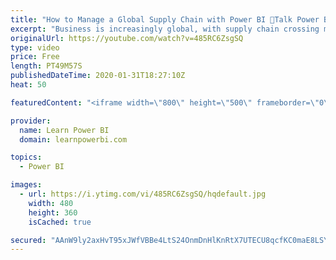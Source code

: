```yaml
---
title: "How to Manage a Global Supply Chain with Power BI 🔴Talk Power BI LIVE (Subscribe & Join)"
excerpt: "Business is increasingly global, with supply chain crossing multiple vendors across country and continents.  Can Power BI help you manage the global Supply Chain? How can it make you more efficient? More resilient? Save you money? Find out in this special session with our guest: Christian Osborn https://www.linkedin.com/in/christianosborn/"
originalUrl: https://youtube.com/watch?v=485RC6ZsgSQ
type: video
price: Free
length: PT49M57S
publishedDateTime: 2020-01-31T18:27:10Z
heat: 50

featuredContent: "<iframe width=\"800\" height=\"500\" frameborder=\"0\" src=\"https://www.youtube.com/embed/485RC6ZsgSQ\" allow=\"accelerometer; autoplay; encrypted-media; gyroscope; picture-in-picture\" allowfullscreen></iframe>"

provider:
  name: Learn Power BI
  domain: learnpowerbi.com

topics:
  - Power BI

images:
  - url: https://i.ytimg.com/vi/485RC6ZsgSQ/hqdefault.jpg
    width: 480
    height: 360
    isCached: true

secured: "AAnW9ly2axHvT95xJWfVBBe4LtS24OnmDnHlKnRtX7UTECU8qcfKC0maE8LSY/BlUlHAneWqLWdMEwiAZHGG5W5PtTTMYz81bv4Oo8cHImV9bcuCuamrnQaxXbVsEjGExg5zr7QJUm5RFE+yd8BW0cMPysCUXnILUZT6vU6PTp+yuuwm/nmPGwNrNkPut5M4HQcHs9ihxJJcO8RNPHAmIPJ6vkNYjm4BR1QfC2UIhd+TBRkgCgPqNBnxaWYTy8Sq6Lj4GE27ZLDYg8mMjeTaqSBPuJ2cWsUHEx2/hCuMdw3VLJFGy20s4TjTN0jz3nt41hvNiI3gn+oYvE+WG3bTbl8Be77gIUIRc8sgrrbN8h2eExg26+/4S6VtmXnlUHahXGlMYi5acdjGg88MoGKn21tZZsiEZPkR2BUzviTuqYY=;gd+hq5b6FKWPfGhEy2ymWA=="
---
```


